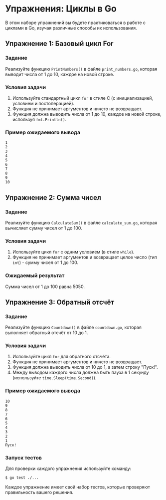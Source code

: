 # Упражнения: Циклы в Go

В этом наборе упражнений вы будете практиковаться в работе с циклами в Go, изучая различные способы их использования.

## Упражнение 1: Базовый цикл For

### Задание

Реализуйте функцию `PrintNumbers()` в файле `print_numbers.go`, которая выводит числа от 1 до 10, каждое на новой строке.

### Условия задачи

1. Используйте стандартный цикл `for` в стиле C (с инициализацией, условием и постоперацией).
2. Функция не принимает аргументов и ничего не возвращает.
3. Функция должна выводить числа от 1 до 10, каждое на новой строке, используя `fmt.Println()`.

### Пример ожидаемого вывода

```
1
2
3
4
5
6
7
8
9
10
```

## Упражнение 2: Сумма чисел

### Задание

Реализуйте функцию `CalculateSum()` в файле `calculate_sum.go`, которая вычисляет сумму чисел от 1 до 100.

### Условия задачи

1. Используйте цикл `for` с одним условием (в стиле `while`).
2. Функция не принимает аргументов и возвращает целое число (тип `int`) - сумму чисел от 1 до 100.

### Ожидаемый результат

Сумма чисел от 1 до 100 равна 5050.

## Упражнение 3: Обратный отсчёт

### Задание

Реализуйте функцию `Countdown()` в файле `countdown.go`, которая выполняет обратный отсчёт от 10 до 1.

### Условия задачи

1. Используйте цикл `for` для обратного отсчёта.
2. Функция не принимает аргументов и ничего не возвращает.
3. Функция должна выводить числа от 10 до 1, а затем строку "Пуск!".
4. Между выводом каждого числа должна быть пауза в 1 секунду (используйте `time.Sleep(time.Second)`).

### Пример ожидаемого вывода

```
10
9
8
7
6
5
4
3
2
1
Пуск!
```

### Запуск тестов

Для проверки каждого упражнения используйте команду:

```
$ go test ./...
```

Каждое упражнение имеет свой набор тестов, которые проверяют правильность вашего решения.